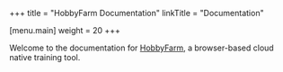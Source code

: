 +++
title = "HobbyFarm Documentation"
linkTitle = "Documentation"

[menu.main]
weight = 20
+++

Welcome to the documentation for [HobbyFarm](https://github.com/hobbyfarm), a browser-based cloud native training tool.

